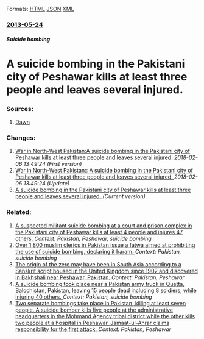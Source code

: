 
Formats: [HTML](/news/2013/05/24/a-suicide-bombing-in-the-pakistani-city-of-peshawar-kills-at-least-three-people-and-leaves-several-injured.html)  [JSON](/news/2013/05/24/a-suicide-bombing-in-the-pakistani-city-of-peshawar-kills-at-least-three-people-and-leaves-several-injured.json)  [XML](/news/2013/05/24/a-suicide-bombing-in-the-pakistani-city-of-peshawar-kills-at-least-three-people-and-leaves-several-injured.xml)  

### [2013-05-24](/news/2013/05/24/index.md)

##### Suicide bombing
# A suicide bombing in the Pakistani city of Peshawar kills at least three people and leaves several injured. 




### Sources:

1. [Dawn](http://beta.dawn.com/news/1013481/suicide-attack-in-peshawar-leaves-two-dead)

### Changes:

1. [War in North-West Pakistan:A suicide bombing in the Pakistani city of Peshawar kills at least three people and leaves several injured. ](/news/2013/05/24/war-in-north-west-pakistan-pa-suicide-bombing-in-the-pakistani-city-of-peshawar-kills-at-least-three-people-and-leaves-several-injured.md) _2018-02-06 13:49:24 (First version)_
2. [War in North-West Pakistan:: A suicide bombing in the Pakistani city of Peshawar kills at least three people and leaves several injured. ](/news/2013/05/24/war-in-north-west-pakistan-a-suicide-bombing-in-the-pakistani-city-of-peshawar-kills-at-least-three-people-and-leaves-several-injured.md) _2018-02-06 13:49:24 (Update)_
2. [A suicide bombing in the Pakistani city of Peshawar kills at least three people and leaves several injured. ](/news/2013/05/24/a-suicide-bombing-in-the-pakistani-city-of-peshawar-kills-at-least-three-people-and-leaves-several-injured.md) _(Current version)_

### Related:

1. [A suspected militant suicide bombing at a court and prison complex in the Pakistani city of Peshawar kills at least 4 people and injures 47 others. ](/news/2013/03/18/a-suspected-militant-suicide-bombing-at-a-court-and-prison-complex-in-the-pakistani-city-of-peshawar-kills-at-least-4-people-and-injures-47.md) _Context: Pakistan, Peshawar, suicide bombing_
2. [Over 1,800 muslim clerics in Pakistan issue a fatwa aimed at prohibiting the use of suicide bombing, declaring it haram. ](/news/2018/01/16/over-1-800-muslim-clerics-in-pakistan-issue-a-fatwa-aimed-at-prohibiting-the-use-of-suicide-bombing-declaring-it-haram.md) _Context: Pakistan, suicide bombing_
3. [The origin of the zero may have been in South Asia according to a Sanskrit script housed in the United Kingdom since 1902 and discovered in Bakhshali near Peshawar, Pakistan. ](/news/2017/09/14/the-origin-of-the-zero-may-have-been-in-south-asia-according-to-a-sanskrit-script-housed-in-the-united-kingdom-since-1902-and-discovered-in.md) _Context: Pakistan, Peshawar_
4. [A suicide bombing took place near a Pakistan army truck in Quetta, Balochistan, Pakistan, leaving 15 people dead including 8 soldiers, while injuring 40 others. ](/news/2017/08/12/a-suicide-bombing-took-place-near-a-pakistan-army-truck-in-quetta-balochistan-pakistan-leaving-15-people-dead-including-8-soldiers-while.md) _Context: Pakistan, suicide bombing_
5. [Two separate bombings take place in Pakistan, killing at least seven people. A suicide bomber kills five people at the administrative headquarters in the Mohmand Agency tribal district while the other kills two people at a hospital in Peshawar. Jamaat-ul-Ahrar claims responsibility for the first attack. ](/news/2017/02/15/two-separate-bombings-take-place-in-pakistan-killing-at-least-seven-people-a-suicide-bomber-kills-five-people-at-the-administrative-headqu.md) _Context: Pakistan, Peshawar_
